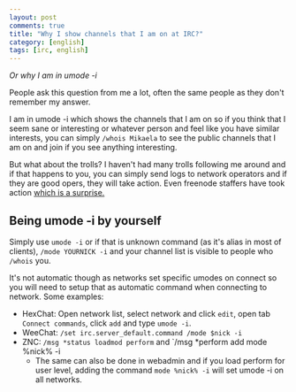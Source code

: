 ```yaml
---
layout: post
comments: true
title: "Why I show channels that I am on at IRC?"
category: [english]
tags: [irc, english]
---
```


*Or why I am in umode -i*

People ask this question from me a lot, often the same people as they don't
remember my answer.

I am in umode -i which shows the channels that I am on so if you think that
I seem sane or interesting or whatever person and feel like you have
similar interests, you can simply `/whois Mikaela` to see the public
channels that I am on and join if you see anything interesting.

But what about the trolls? I haven't had many trolls following me around
and if that happens to you, you can simply send logs to network operators
and if they are good opers, they will take action. Even freenode staffers
have took action [which is a surprise.](https://github.com/Mikaela/freenode-harassement)

## Being umode -i by yourself

Simply use `umode -i` or if that is unknown command (as it's alias in most
of clients), `/mode YOURNICK -i` and your channel list is visible to people
who `/whois` you.

It's not automatic though as networks set specific umodes on connect so you
will need to setup that as automatic command when connecting to network.
Some examples:

* HexChat: Open network list, select network and click `edit`, open tab
  `Connect commands`, click `add` and type `umode -i`.
* WeeChat: `/set irc.server_default.command /mode $nick -i`
* ZNC: `/msg *status loadmod perform` and `/msg *perform add mode %nick% -i
    * The same can also be done in webadmin and if you load perform for
      user level, adding the command `mode %nick% -i` will set umode -i
      on all networks.
